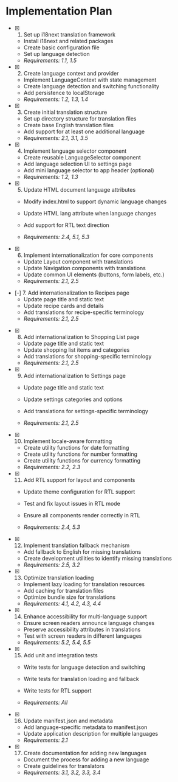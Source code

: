 # Implementation Plan

- [x] 1. Set up i18next translation framework
  - Install i18next and related packages
  - Create basic configuration file
  - Set up language detection
  - _Requirements: 1.1, 1.5_

- [x] 2. Create language context and provider
  - Implement LanguageContext with state management
  - Create language detection and switching functionality
  - Add persistence to localStorage
  - _Requirements: 1.2, 1.3, 1.4_

- [x] 3. Create initial translation structure
  - Set up directory structure for translation files
  - Create base English translation files
  - Add support for at least one additional language
  - _Requirements: 2.1, 3.1, 3.5_

- [x] 4. Implement language selector component
  - Create reusable LanguageSelector component
  - Add language selection UI to settings page
  - Add mini language selector to app header (optional)
  - _Requirements: 1.2, 1.3_

- [x] 5. Update HTML document language attributes
  - Modify index.html to support dynamic language changes

  - Update HTML lang attribute when language changes
  - Add support for RTL text direction
  - _Requirements: 2.4, 5.1, 5.3_

- [x] 6. Implement internationalization for core components
  - Update Layout component with translations
  - Update Navigation components with translations
  - Update common UI elements (buttons, form labels, etc.)
  - _Requirements: 2.1, 2.5_

- [-] 7. Add internationalization to Recipes page
  - Update page title and static text
  - Update recipe cards and details
  - Add translations for recipe-specific terminology
  - _Requirements: 2.1, 2.5_

- [x] 8. Add internationalization to Shopping List page
  - Update page title and static text
  - Update shopping list items and categories
  - Add translations for shopping-specific terminology
  - _Requirements: 2.1, 2.5_

- [x] 9. Add internationalization to Settings page
  - Update page title and static text
  - Update settings categories and options
  - Add translations for settings-specific terminology

  - _Requirements: 2.1, 2.5_

- [x] 10. Implement locale-aware formatting
  - Create utility functions for date formatting
  - Create utility functions for number formatting
  - Create utility functions for currency formatting
  - _Requirements: 2.2, 2.3_

- [x] 11. Add RTL support for layout and components
  - Update theme configuration for RTL support
  - Test and fix layout issues in RTL mode
  - Ensure all components render correctly in RTL

  - _Requirements: 2.4, 5.3_

- [x] 12. Implement translation fallback mechanism
  - Add fallback to English for missing translations
  - Create development utilities to identify missing translations
  - _Requirements: 2.5, 3.2_

- [x] 13. Optimize translation loading
  - Implement lazy loading for translation resources
  - Add caching for translation files
  - Optimize bundle size for translations
  - _Requirements: 4.1, 4.2, 4.3, 4.4_

- [x] 14. Enhance accessibility for multi-language support
  - Ensure screen readers announce language changes
  - Preserve accessibility attributes in translations
  - Test with screen readers in different languages
  - _Requirements: 5.2, 5.4, 5.5_

- [x] 15. Add unit and integration tests
  - Write tests for language detection and switching

  - Write tests for translation loading and fallback
  - Write tests for RTL support

  - _Requirements: All_

- [x] 16. Update manifest.json and metadata
  - Add language-specific metadata to manifest.json
  - Update application description for multiple languages
  - _Requirements: 2.1_

- [x] 17. Create documentation for adding new languages
  - Document the process for adding a new language
  - Create guidelines for translators
  - _Requirements: 3.1, 3.2, 3.3, 3.4_

